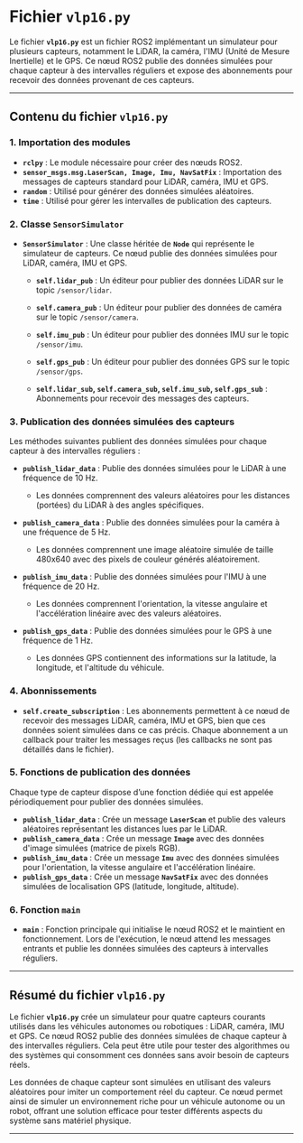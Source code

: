 # Fichier **`vlp16.py`**

Le fichier **`vlp16.py`** est un fichier ROS2 implémentant un simulateur pour plusieurs capteurs, notamment le LiDAR, la caméra, l'IMU (Unité de Mesure Inertielle) et le GPS. Ce nœud ROS2 publie des données simulées pour chaque capteur à des intervalles réguliers et expose des abonnements pour recevoir des données provenant de ces capteurs.

---

## **Contenu du fichier `vlp16.py`**

### **1. Importation des modules**
- **`rclpy`** : Le module nécessaire pour créer des nœuds ROS2.
- **`sensor_msgs.msg.LaserScan, Image, Imu, NavSatFix`** : Importation des messages de capteurs standard pour LiDAR, caméra, IMU et GPS.
- **`random`** : Utilisé pour générer des données simulées aléatoires.
- **`time`** : Utilisé pour gérer les intervalles de publication des capteurs.

### **2. Classe `SensorSimulator`**
- **`SensorSimulator`** : Une classe héritée de **`Node`** qui représente le simulateur de capteurs. Ce nœud publie des données simulées pour LiDAR, caméra, IMU et GPS.
  - **`self.lidar_pub`** : Un éditeur pour publier des données LiDAR sur le topic `/sensor/lidar`.
  - **`self.camera_pub`** : Un éditeur pour publier des données de caméra sur le topic `/sensor/camera`.
  - **`self.imu_pub`** : Un éditeur pour publier des données IMU sur le topic `/sensor/imu`.
  - **`self.gps_pub`** : Un éditeur pour publier des données GPS sur le topic `/sensor/gps`.
  
  - **`self.lidar_sub`, `self.camera_sub`, `self.imu_sub`, `self.gps_sub`** : Abonnements pour recevoir des messages des capteurs.

### **3. Publication des données simulées des capteurs**
Les méthodes suivantes publient des données simulées pour chaque capteur à des intervalles réguliers :

- **`publish_lidar_data`** : Publie des données simulées pour le LiDAR à une fréquence de 10 Hz.
  - Les données comprennent des valeurs aléatoires pour les distances (portées) du LiDAR à des angles spécifiques.
  
- **`publish_camera_data`** : Publie des données simulées pour la caméra à une fréquence de 5 Hz.
  - Les données comprennent une image aléatoire simulée de taille 480x640 avec des pixels de couleur générés aléatoirement.

- **`publish_imu_data`** : Publie des données simulées pour l'IMU à une fréquence de 20 Hz.
  - Les données comprennent l'orientation, la vitesse angulaire et l'accélération linéaire avec des valeurs aléatoires.

- **`publish_gps_data`** : Publie des données simulées pour le GPS à une fréquence de 1 Hz.
  - Les données GPS contiennent des informations sur la latitude, la longitude, et l'altitude du véhicule.

### **4. Abonnissements**
- **`self.create_subscription`** : Les abonnements permettent à ce nœud de recevoir des messages LiDAR, caméra, IMU et GPS, bien que ces données soient simulées dans ce cas précis. Chaque abonnement a un callback pour traiter les messages reçus (les callbacks ne sont pas détaillés dans le fichier).

### **5. Fonctions de publication des données**
Chaque type de capteur dispose d’une fonction dédiée qui est appelée périodiquement pour publier des données simulées.

- **`publish_lidar_data`** : Crée un message **`LaserScan`** et publie des valeurs aléatoires représentant les distances lues par le LiDAR.
- **`publish_camera_data`** : Crée un message **`Image`** avec des données d'image simulées (matrice de pixels RGB).
- **`publish_imu_data`** : Crée un message **`Imu`** avec des données simulées pour l'orientation, la vitesse angulaire et l'accélération linéaire.
- **`publish_gps_data`** : Crée un message **`NavSatFix`** avec des données simulées de localisation GPS (latitude, longitude, altitude).

### **6. Fonction `main`**
- **`main`** : Fonction principale qui initialise le nœud ROS2 et le maintient en fonctionnement. Lors de l'exécution, le nœud attend les messages entrants et publie les données simulées des capteurs à intervalles réguliers.

---

## **Résumé du fichier `vlp16.py`**

Le fichier **`vlp16.py`** crée un simulateur pour quatre capteurs courants utilisés dans les véhicules autonomes ou robotiques : LiDAR, caméra, IMU et GPS. Ce nœud ROS2 publie des données simulées de chaque capteur à des intervalles réguliers. Cela peut être utile pour tester des algorithmes ou des systèmes qui consomment ces données sans avoir besoin de capteurs réels.

Les données de chaque capteur sont simulées en utilisant des valeurs aléatoires pour imiter un comportement réel du capteur. Ce nœud permet ainsi de simuler un environnement riche pour un véhicule autonome ou un robot, offrant une solution efficace pour tester différents aspects du système sans matériel physique.

---

